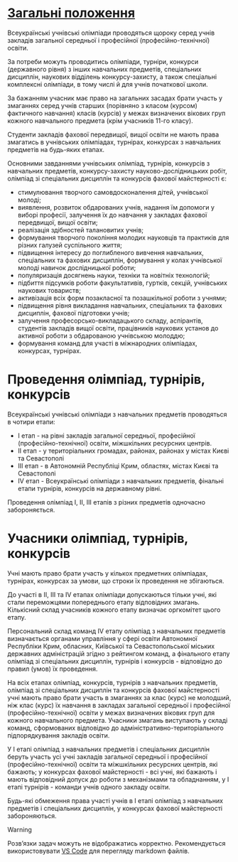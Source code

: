 # [Загальні положення](https://zakon.rada.gov.ua/laws/show/z1318-11)
Всеукраїнські учнівські олімпіади проводяться щороку серед учнів закладів загальної середньої і професійної (професійно-технічної) освіти.

За потреби можуть проводитись олімпіади, турніри, конкурси (державного рівня) з інших навчальних предметів, спеціальних дисциплін, наукових відділень конкурсу-захисту, а також спеціальні комплексні олімпіади, в тому числі й для учнів початкової школи.

За бажанням учасник має право на загальних засадах брати участь у змаганнях серед учнів старших (порівняно з класом (курсом) фактичного навчання) класів (курсів) у межах визначених вікових груп кожного навчального предмета (крім учасників 11-го класу).

Студенти закладів фахової передвищої, вищої освіти не мають права змагатись в учнівських олімпіадах, турнірах, конкурсах з навчальних предметів на будь-яких етапах.

Основними завданнями учнівських олімпіад, турнірів, конкурсів з навчальних предметів, конкурсу-захисту науково-дослідницьких робіт, олімпіад зі спеціальних дисциплін та конкурсів фахової майстерності є:
- стимулювання творчого самовдосконалення дітей, учнівської молоді;
- виявлення, розвиток обдарованих учнів, надання їм допомоги у виборі професії, залучення їх до навчання у закладах фахової передвищої, вищої освіти;
- реалізація здібностей талановитих учнів;
- формування творчого покоління молодих науковців та практиків для різних галузей суспільного життя;
- підвищення інтересу до поглибленого вивчення навчальних, спеціальних та фахових дисциплін, формування у колах учнівської молоді навичок дослідницької роботи;
- популяризація досягнень науки, техніки та новітніх технологій;
- підбиття підсумків роботи факультативів, гуртків, секцій, учнівських наукових товариств;
- активізація всіх форм позакласної та позашкільної роботи з учнями;
- підвищення рівня викладання навчальних, спеціальних та фахових дисциплін, фахової підготовки учнів;
- залучення професорсько-викладацького складу, аспірантів, студентів закладів вищої освіти, працівників наукових установ до активної роботи з обдарованою учнівською молоддю;
- формування команд для участі в міжнародних олімпіадах, конкурсах, турнірах.

# Проведення олімпіад, турнірів, конкурсів
Всеукраїнські учнівські олімпіади з навчальних предметів проводяться в чотири етапи:
- I етап - на рівні закладів загальної середньої, професійної (професійно-технічної) освіти, міжшкільних ресурсних центрів.
- II етап - у територіальних громадах, районах, районах у містах Києві та Севастополі
- III етап - в Автономній Республіці Крим, областях, містах Києві та Севастополі
- IV етап - Всеукраїнські олімпіади з навчальних предметів, фінальні етапи турнірів, конкурсів на державному рівні.

Проведення олімпіад I, II, III етапів з різних предметів одночасно забороняється.
# Учасники олімпіад, турнірів, конкурсів

Учні мають право брати участь у кількох предметних олімпіадах, турнірах, конкурсах за умови, що строки їх проведення не збігаються.

До участі в II, III та IV етапах олімпіади допускаються тільки учні, які стали переможцями попереднього етапу відповідних змагань. Кількісний склад учасників кожного етапу визначає оргкомітет цього етапу.

Персональний склад команд IV етапу олімпіад з навчальних предметів визначається органами управління у сфері освіти Автономної Республіки Крим, обласних, Київської та Севастопольської міських державних адміністрацій згідно з рейтингом команд, а фінального етапу олімпіад зі спеціальних дисциплін, турнірів і конкурсів - відповідно до правил (умов) їх проведення.

На всіх етапах олімпіад, конкурсів, турнірів з навчальних предметів, олімпіад зі спеціальних дисциплін та конкурсів фахової майстерності учні мають право брати участь в змаганнях за клас (курс) не молодший, ніж клас (курс) їх навчання в закладах загальної середньої і професійної (професійно-технічної) освіти у межах визначених вікових груп для кожного навчального предмета. Учасники змагань виступають у складі команд, сформованих відповідно до адміністративно-територіального підпорядкування закладів освіти.

У I етапі олімпіад з навчальних предметів і спеціальних дисциплін беруть участь усі учні закладів загальної середньої і професійної (професійно-технічної) освіти та міжшкільних ресурсних центрів, які бажають; у конкурсах фахової майстерності - всі учні, які бажають і мають відповідний допуск до роботи з механізмами та обладнанням, у I етапі турнірів - команди учнів одного закладу освіти.

Будь-які обмеження права участі учнів в I етапі олімпіад з навчальних предметів і спеціальних дисциплін, у конкурсах фахової майстерності забороняються.

> [!WARNING] 
> Розв’язки задач можуть не відображатись корректно. Рекомендується використовувати [VS Code](https://code.visualstudio.com/) для перегляду markdown файлів.